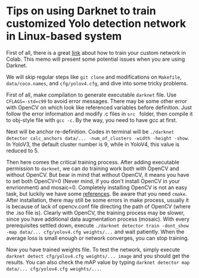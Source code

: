# Tips on using Darknet to train customized Yolo detection network in Linux-based system

First of all, there is a great [link](https://colab.research.google.com/drive/19QjjAIIt8wRw8B_0vB3cJ-a6EIlqn-PQ?usp=sharing#scrollTo=eagpo_2ak8ml) about how to train your custom network in Colab. This memo will present some potential issues when you are using Darknet. 

We will skip regular steps like `git clone` and modifications on `Makefile`, `data/coco.names`, and `cfg/yolov4.cfg`, and dive into some tricky problems. 

First of all, make compilation to generate executable `darknet` file. Use `CFLAGS=-std=c99` to avoid error messages. There may be some other error with OpenCV on which look like referenced variables before definition. Just follow the error information and modify .c files in `src	` folder, then compile it to obj-style file with `gcc -c`. By the way, you need to have gcc at first.

Next will be anchor re-definition. Codes in terminal will be `./darknet detector calc_anchors data/... -num_of_clusters -width -height -show`. In YoloV3, the default cluster number is 9, while in YoloV4, this value is reduced to 5.

Then here comes the critical training process. After adding executable permission to `darknet`, we can do training work both with OpenCV and without OpenCV. But bear in mind that without OpenCV, it means you have to set both OpenCV=0 (Never mind, if you don't install OpenCV in your envrionment) and mosaic=0. Completely installing OpenCV is not an easy task, but luckily we have some [references](https://www.myfreax.com/how-to-install-opencv-on-centos-7/). Be aware that you need `cmake`. After installation, there may still be some errors in make process, usually it is because of lack of opencv.conf file directing the path of OpenCV (where the .iso file is). Clearly with OpenCV, the training process may be slower, since you have additional data augmentation process (mosaic). With every prerequisites settled down, execute `./darknet detector train -dont_show -map data/... cfg/yolov4.cfg weights/...` and wait patiently. When the average loss is small enough or network converges, you can stop training.

Now you have trained weights file. To test the network, simply execute `darknet detect cfg/yolov4.cfg weights/... image` and you should get the results. You can also check the mAP value by typing `darknet detector map data/... cfg/yolov4.cfg weights/...`.